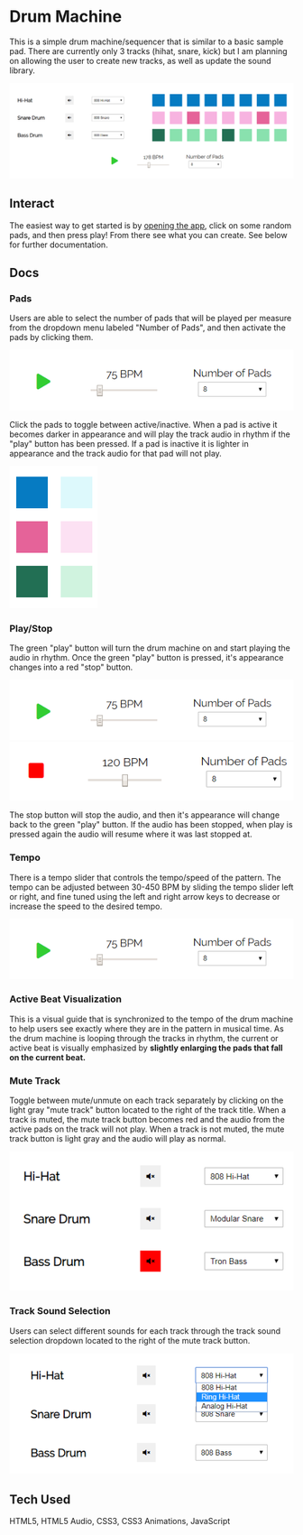 # Drum Machine

This is a simple drum machine/sequencer that is similar to a basic sample pad. There are currently only 3 tracks (hihat, snare, kick) but I am planning on allowing the user to create new tracks, as well as update the sound library.

![Drum Machine App](/images/drum-machine.png)

## Interact

The easiest way to get started is by [opening the app](https://kmulqueen.github.io/drum-machine/), click on some random pads, and then press play! From there see what you can create. See below for further documentation.

## Docs

### Pads

Users are able to select the number of pads that will be played per measure from the dropdown menu labeled "Number of Pads", and then activate the pads by clicking them.

![Drum Machine Controls](/images/drum-machine-controls.png)

Click the pads to toggle between active/inactive. When a pad is active it becomes darker in appearance and will play the track audio in rhythm if the "play" button has been pressed. If a pad is inactive it is lighter in appearance and the track audio for that pad will not play.

![Drum Machine Pads](/images/drum-machine-pads-active-inactive.png)

### Play/Stop

The green "play" button will turn the drum machine on and start playing the audio in rhythm. Once the green "play" button is pressed, it's appearance changes into a red "stop" button.

![Drum Machine Controls](/images/drum-machine-controls.png)
![Drum Machine Controls](/images/drum-machine-controls-stop.png)

The stop button will stop the audio, and then it's appearance will change back to the green "play" button. If the audio has been stopped, when play is pressed again the audio will resume where it was last stopped at.

### Tempo

There is a tempo slider that controls the tempo/speed of the pattern. The tempo can be adjusted between 30-450 BPM by sliding the tempo slider left or right, and fine tuned using the left and right arrow keys to decrease or increase the speed to the desired tempo.

![Drum Machine Controls](/images/drum-machine-controls.png)

### Active Beat Visualization

This is a visual guide that is synchronized to the tempo of the drum machine to help users see exactly where they are in the pattern in musical time. As the drum machine is looping through the tracks in rhythm, the current or active beat is visually emphasized by **slightly enlarging the pads that fall on the current beat.**

### Mute Track

Toggle between mute/unmute on each track separately by clicking on the light gray "mute track" button located to the right of the track title. When a track is muted, the mute track button becomes red and the audio from the active pads on the track will not play. When a track is not muted, the mute track button is light gray and the audio will play as normal.

![Drum Machine Controls](/images/drum-machine-track-controls.png)

### Track Sound Selection

Users can select different sounds for each track through the track sound selection dropdown located to the right of the mute track button.

![Drum Machine Controls](/images/drum-machine-sound-select.png)

## Tech Used

HTML5, HTML5 Audio, CSS3, CSS3 Animations, JavaScript
